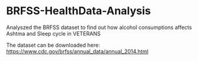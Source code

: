 # BRFSS-HealthData-Analysis
Analyszed the BRFSS dataset to find out how alcohol consumptions affects Ashtma and Sleep cycle in VETERANS

The dataset can be downloaded here: https://www.cdc.gov/brfss/annual_data/annual_2014.html

